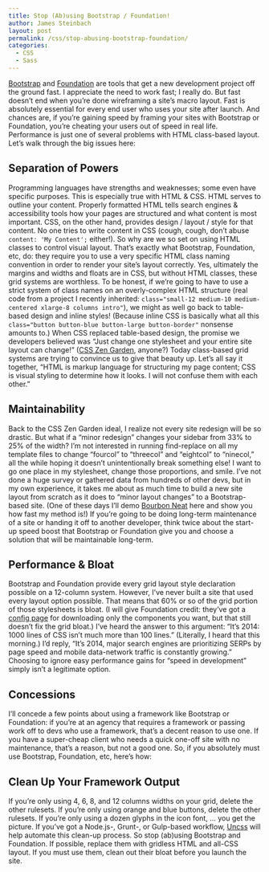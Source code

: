 ```yaml
---
title: Stop (Ab)using Bootstrap / Foundation!
author: James Steinbach
layout: post
permalink: /css/stop-abusing-bootstrap-foundation/
categories:
  - CSS
  - Sass
---
```

<a title="Bootstrap" href="http://getbootstrap.com/" target="_blank">Bootstrap</a> and <a title="Foundation" href="http://foundation.zurb.com/" target="_blank">Foundation</a> are tools that get a new development project off the ground fast. I appreciate the need to work fast; I really do. But fast doesn&#8217;t end when you&#8217;re done wireframing a site&#8217;s macro layout. Fast is absolutely essential for every end user who uses your site after launch. And chances are, if you&#8217;re gaining speed by framing your sites with Bootstrap or Foundation, you&#8217;re cheating your users out of speed in real life. Performance is just one of several problems with HTML class-based layout. Let&#8217;s walk through the big issues here:

## Separation of Powers

Programming languages have strengths and weaknesses; some even have specific purposes. This is especially true with HTML & CSS. HTML serves to outline your content. Properly formatted HTML tells search engines & accessibility tools how your pages are structured and what content is most important. CSS, on the other hand, provides design / layout / style for that content. No one tries to write content in CSS (cough, cough, don&#8217;t abuse `content: 'My Content';` either!). So why are we so set on using HTML classes to control visual layout. That&#8217;s exactly what Bootstrap, Foundation, etc, do: they require you to use a very specific HTML class naming convention in order to render your site&#8217;s layout correctly. Yes, ultimately the margins and widths and floats are in CSS, but without HTML classes, these grid systems are worthless. To be honest, if we&#8217;re going to have to use a strict system of class names on an overly-complex HTML structure (real code from a project I recently inherited: `class="small-12 medium-10 medium-centered xlarge-8 columns intro"`), we might as well go back to table-based design and inline styles! (Because inline CSS is basically what all this `class="button button-blue button-large button-border"` nonsense amounts to.) When CSS replaced table-based design, the promise we developers believed was &#8220;Just change one stylesheet and your entire site layout can change!&#8221; (<a title="CSS Zen Garden" href="http://www.csszengarden.com/" target="_blank">CSS Zen Garden</a>, anyone?) Today class-based grid systems are trying to convince us to give that beauty up. Let&#8217;s all say it together, &#8220;HTML is markup language for structuring my page content; CSS is visual styling to determine how it looks. I will not confuse them with each other.&#8221;

## Maintainability

Back to the CSS Zen Garden ideal, I realize not every site redesign will be so drastic. But what if a &#8220;minor redesign&#8221; changes your sidebar from 33% to 25% of the width? I&#8217;m not interested in running find-replace on all my template files to change &#8220;fourcol&#8221; to &#8220;threecol&#8221; and &#8220;eightcol&#8221; to &#8220;ninecol,&#8221; all the while hoping it doesn&#8217;t unintentionally break something else! I want to go one place in my stylesheet, change those proportions, and smile. I&#8217;ve not done a huge survey or gathered data from hundreds of other devs, but in my own experience, it takes me about as much time to build a new site layout from scratch as it does to &#8220;minor layout changes&#8221; to a Bootstrap-based site. (One of these days I&#8217;ll demo <a title="Bourbon Neat" href="http://neat.bourbon.io/" target="_blank">Bourbon Neat</a> here and show you how fast my method is!) If you&#8217;re going to be doing long-term maintenance of a site or handing it off to another developer, think twice about the start-up speed boost that Bootstrap or Foundation give you and choose a solution that will be maintainable long-term.

## Performance & Bloat

Bootstrap and Foundation provide every grid layout style declaration possible on a 12-column system. However, I&#8217;ve never built a site that used every layout option possible. That means that 60% or so of the grid portion of those stylesheets is bloat. (I will give Foundation credit: they&#8217;ve got a <a title="Foundation - Configure Download" href="http://foundation.zurb.com/develop/download.html" target="_blank">config page</a> for downloading only the components you want, but that still doesn&#8217;t fix the grid bloat.) I&#8217;ve heard the answer to this argument: &#8220;It&#8217;s 2014: 1000 lines of CSS isn&#8217;t much more than 100 lines.&#8221; (Literally, I heard that this morning.) I&#8217;d reply, &#8220;It&#8217;s 2014, major search engines are prioritizing SERPs by page speed and mobile data-network traffic is constantly growing.&#8221; Choosing to ignore easy performance gains for &#8220;speed in development&#8221; simply isn&#8217;t a legitimate option.

## Concessions

I&#8217;ll concede a few points about using a framework like Bootstrap or Foundation: if you&#8217;re at an agency that requires a framework or passing work off to devs who use a framework, that&#8217;s a decent reason to use one. If you have a super-cheap client who needs a quick one-off site with no maintenance, that&#8217;s a reason, but not a good one. So, if you absolutely must use Bootstrap, Foundation, etc, here&#8217;s how:

## Clean Up Your Framework Output

If you&#8217;re only using 4, 6, 8, and 12 columns widths on your grid, delete the other rulesets. If you&#8217;re only using orange and blue buttons, delete the other rulesets. If you&#8217;re only using a dozen glyphs in the icon font, &#8230; you get the picture. If you&#8217;ve got a Node.js-, Grunt-, or Gulp-based workflow, <a title="Uncss" href="https://github.com/giakki/uncss" target="_blank">Uncss</a> will help automate this clean-up process. So stop (ab)using Bootstrap and Foundation. If possible, replace them with gridless HTML and all-CSS layout. If you must use them, clean out their bloat before you launch the site.